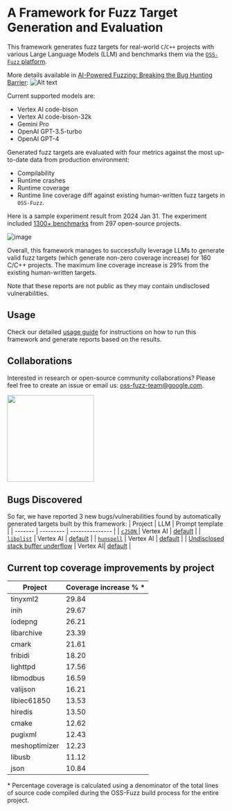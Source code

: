 # A Framework for Fuzz Target Generation and Evaluation

This framework generates fuzz targets for real-world `C`/`C++` projects with
various Large Language Models (LLM) and benchmarks them via the
[`OSS-Fuzz` platform](https://github.com/google/oss-fuzz).

More details available in [AI-Powered Fuzzing: Breaking the Bug Hunting Barrier](https://security.googleblog.com/2023/08/ai-powered-fuzzing-breaking-bug-hunting.html):
![Alt text](images/Overview.png "Overview")

Current supported models are:
- Vertex AI code-bison
- Vertex AI code-bison-32k
- Gemini Pro
- OpenAI GPT-3.5-turbo
- OpenAI GPT-4

Generated fuzz targets are evaluated with four metrics against the most up-to-date data from production environment:
- Compilability
- Runtime crashes
- Runtime coverage
- Runtime line coverage diff against existing human-written fuzz targets in `OSS-Fuzz`.

Here is a sample experiment result from 2024 Jan 31.
The experiment included [1300+ benchmarks](./benchmark-sets/all) from 297 open-source projects.

![image](https://github.com/google/oss-fuzz-gen/assets/759062/fa53698b-e44c-4b58-b5e7-798337c8b752)

Overall, this framework manages to successfully leverage LLMs to generate valid fuzz targets (which generate non-zero coverage increase)
for 160 C/C++ projects. The maximum line coverage increase is 29% from the existing human-written targets.

Note that these reports are not public as they may contain undisclosed vulnerabilities. 

## Usage

Check our detailed [usage guide](./USAGE.md) for instructions on how to run this framework and generate reports based on the results.

## Collaborations
Interested in research or open-source community collaborations?
Please feel free to create an issue or email us: oss-fuzz-team@google.com.

<img src="images/Collaboration.png" width="200" height="200">

## Bugs Discovered

So far, we have reported 3 new bugs/vulnerabilities found by automatically generated targets built
by this framework:
| Project |    LLM    | Prompt template |
| ------- | --------- | --------------- |
| [`cJSON` ](https://github.com/DaveGamble/cJSON/issues/800) | Vertex AI | [default](prompts/template_xml) |
| [`libplist`](https://github.com/libimobiledevice/libplist/issues/244) | Vertex AI | [default](prompts/template_xml) |
| [`hunspell`](https://github.com/hunspell/hunspell/issues/996) | Vertex AI | [default](prompts/template_xml) |
| [Undisclosed stack buffer underflow](https://bugs.chromium.org/p/oss-fuzz/issues/detail?id=67483) | Vertex AI|  [default](prompts/template_xml) |
## Current top coverage improvements by project

| Project  | Coverage increase % * |
|----------|-------------------|
| tinyxml2 | 29.84 |
| inih | 29.67 |   
| lodepng | 26.21 |
| libarchive | 23.39 |
| cmark | 21.61 | 
| fribidi | 18.20 |    
| lighttpd | 17.56 |
| libmodbus | 16.59 |
| valijson | 16.21 |
| libiec61850 | 13.53 |
| hiredis | 13.50 |
| cmake | 12.62 | 
| pugixml | 12.43 | 
| meshoptimizer | 12.23 |
| libusb | 11.12 | 
| json | 10.84 |

\* Percentage coverage is calculated using a denominator of the total lines of source code compiled during the
OSS-Fuzz build process for the entire project.
